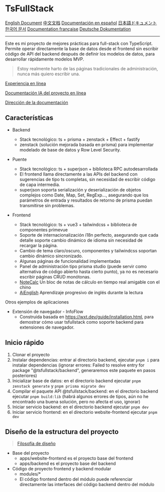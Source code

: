 # TsFullStack

[English Document](./README.md) [中文文档](./README_zh.md) [Documentación en español](./README_es.md) [日本語ドキュメント](./README_ja.md) [한국어 문서](./README_ko.md) [Documentation française](./README_fr.md) [Deutsche Dokumentation](./README_de.md)

---

Este es mi proyecto de mejores prácticas para full-stack con TypeScript. Permite operar directamente la base de datos desde el frontend sin escribir código de API del backend después de definir los modelos de datos, para desarrollar rápidamente modelos MVP.

> Estoy realmente harto de las páginas tradicionales de administración, nunca más quiero escribir una.

[Experiencia en línea](http://tsfullstack.heartstack.space/)

[Documentación IA del proyecto en línea](https://zread.ai/2234839/TsFullStack)

[Dirección de la documentación](https://shenzilong.cn/index/TsFullStack.html#20250413211142-d533spm)

## Características

- Backend
  - Stack tecnológico: ts + prisma + zenstack + Effect + fastify
  - zenstack (solución mejorada basada en prisma) para implementar modelado de base de datos y Row Level Security.

- Puente
  - Stack tecnológico: ts + superjson + biblioteca RPC autodesarrollada
  - El frontend llama directamente a las APIs del backend con sugerencias de tipo ts completas, sin necesidad de escribir código de capa intermedia.
  - superjson soporta serialización y deserialización de objetos complejos como Date, Map, Set, RegExp..., asegurando que los parámetros de entrada y resultados de retorno de prisma puedan transmitirse sin problemas.

- Frontend
  - Stack tecnológico: ts + vue3 + tailwindcss + biblioteca de componentes primevue
  - Soporte de internacionalización i18n perfecto, asegurando que cada detalle soporte cambio dinámico de idioma sin necesidad de recargar la página.
  - Cambio de tema claro/oscuro, componentes y tailwindcss soportan cambio dinámico sincronizado.
  - Algunas páginas de funcionalidad implementadas
   - Panel de administración tipo prisma studio (puede servir como alternativa de código abierto hasta cierto punto), ya no es necesario escribir páginas CRUD monótonas.
   - [NoteCalc](https://tsfullstack.heartstack.space/noteCalc) Un bloc de notas de cálculo en tiempo real amigable con el chino
   - [AiEnglish](https://tsfullstack.heartstack.space/AiEnglish) Aprendizaje progresivo de inglés durante la lectura

Otros ejemplos de aplicaciones

- Extensión de navegador - InfoFlow
  - Construida basada en https://wxt.dev/guide/installation.html, para demostrar cómo usar tsfullstack como soporte backend para extensiones de navegador.

## Inicio rápido

1. Clonar el proyecto
2. Instalar dependencias: entrar al directorio backend, ejecutar `pnpm i` para instalar dependencias (ignorar errores: Failed to resolve entry for package "@tsfullstack/backend", generaremos este paquete en pasos posteriores)
3. Inicializar base de datos: en el directorio backend ejecutar `pnpm zenstack generate` y `pnpm prisma migrate dev`
4. Compilar el paquete API @tsfullstack/backend: en el directorio backend ejecutar `pnpm build:lib` (habrá algunos errores de tipos, aún no he encontrado una buena solución, pero no afecta el uso, ignorar)
5. Iniciar servicio backend: en el directorio backend ejecutar `pnpm dev`
6. Iniciar servicio frontend: en el directorio website-frontend ejecutar `pnpm dev`

## Diseño de la estructura del proyecto

> [Filosofía de diseño](https://shenzilong.cn/index/如何实现模块化加载的前端和后端代码.html)

- Base del proyecto
  - apps/website-frontend es el proyecto base del frontend
  - apps/backend es el proyecto base del backend
- Código de proyecto frontend y backend modular
  - modules/*
  - El código frontend dentro del módulo puede referenciar directamente las interfaces del código backend dentro del módulo